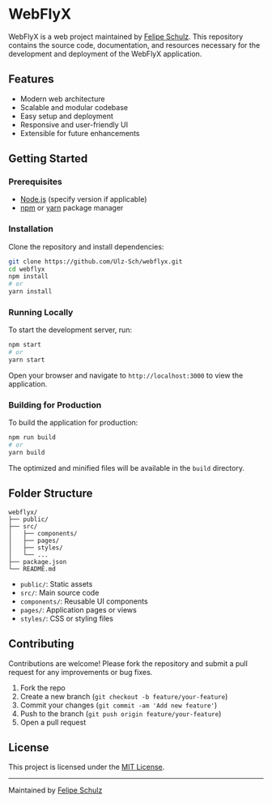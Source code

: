 # WebFlyX

WebFlyX is a web project maintained by [Felipe Schulz](https://www.boot.dev/u/felipe_schulz). This repository contains the source code, documentation, and resources necessary for the development and deployment of the WebFlyX application.

## Features

- Modern web architecture
- Scalable and modular codebase
- Easy setup and deployment
- Responsive and user-friendly UI
- Extensible for future enhancements

## Getting Started

### Prerequisites

- [Node.js](https://nodejs.org/) (specify version if applicable)
- [npm](https://www.npmjs.com/) or [yarn](https://yarnpkg.com/) package manager

### Installation

Clone the repository and install dependencies:

```bash
git clone https://github.com/Ulz-Sch/webflyx.git
cd webflyx
npm install
# or
yarn install
```

### Running Locally

To start the development server, run:

```bash
npm start
# or
yarn start
```

Open your browser and navigate to `http://localhost:3000` to view the application.

### Building for Production

To build the application for production:

```bash
npm run build
# or
yarn build
```

The optimized and minified files will be available in the `build` directory.

## Folder Structure

```
webflyx/
├── public/
├── src/
│   ├── components/
│   ├── pages/
│   ├── styles/
│   └── ...
├── package.json
└── README.md
```

- `public/`: Static assets
- `src/`: Main source code
- `components/`: Reusable UI components
- `pages/`: Application pages or views
- `styles/`: CSS or styling files

## Contributing

Contributions are welcome! Please fork the repository and submit a pull request for any improvements or bug fixes.

1. Fork the repo
2. Create a new branch (`git checkout -b feature/your-feature`)
3. Commit your changes (`git commit -am 'Add new feature'`)
4. Push to the branch (`git push origin feature/your-feature`)
5. Open a pull request

## License

This project is licensed under the [MIT License](LICENSE).

---

Maintained by [Felipe Schulz](https://www.boot.dev/u/felipe_schulz)

